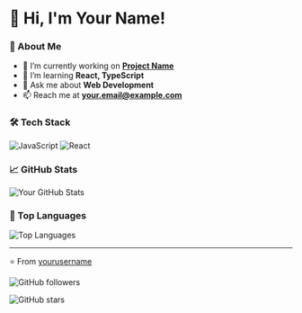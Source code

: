 # 👋 Hi, I'm Your Name!
### 🚀 About Me
- 🔭 I’m currently working on **[Project Name](https://github.com/yourproject)**
- 🌱 I’m learning **React, TypeScript**
- 💬 Ask me about **Web Development**
- 📫 Reach me at **your.email@example.com**

### 🛠 Tech Stack
![JavaScript](https://img.shields.io/badge/JavaScript-F7DF1E?style=flat-square&logo=javascript&logoColor=black)
![React](https://img.shields.io/badge/React-61DAFB?style=flat-square&logo=react&logoColor=black)

### 📈 GitHub Stats
![Your GitHub Stats](https://github-readme-stats.vercel.app/api?username=yourusername&show_icons=true&theme=dark)

### 📌 Top Languages
![Top Languages](https://github-readme-stats.vercel.app/api/top-langs/?username=yourusername&layout=compact&theme=dark)

---
⭐️ From [yourusername](https://github.com/yourusername)

![GitHub followers](https://img.shields.io/github/followers/AVeeno46?style=social)

![GitHub stars](https://img.shields.io/github/stars/AVeeno46?style=social)
